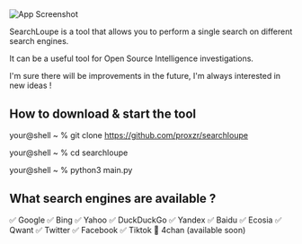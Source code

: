 
## 

![App Screenshot](https://media.discordapp.net/attachments/998022809265639425/1179885937698816031/Slide_16_9_-_11.jpg?ex=657b6968&is=6568f468&hm=ea6db47985c00ebafdd6fa9a2755a3378d5c8471e6c24e7a1456f897c255fb46&=&format=webp&width=1938&height=1090)

SearchLoupe is a tool that allows you to perform a single search on different search engines.

It can be a useful tool for Open Source Intelligence investigations. 

I'm sure there will be improvements in the future, I'm always interested in new ideas !

## How to download & start the tool
your@shell ~ % git clone https://github.com/proxzr/searchloupe


your@shell ~ % cd searchloupe


your@shell ~ % python3 main.py

## What search engines are available ?

✅ Google 
✅ Bing 
✅ Yahoo 
✅ DuckDuckGo 
✅ Yandex 
✅ Baidu 
✅ Ecosia 
✅ Qwant 
✅ Twitter 
✅ Facebook 
✅ Tiktok
🛑 4chan (available soon)

